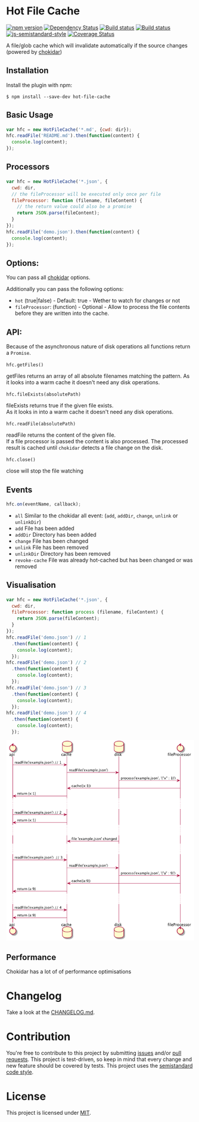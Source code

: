 Hot File Cache
========================================
[![npm version](https://badge.fury.io/js/hot-file-cache.svg)](http://badge.fury.io/js/hot-file-cache) [![Dependency Status](https://david-dm.org/jantimon/hot-file-cache.svg)](https://david-dm.org/jantimon/hot-file-cache) [![Build status](https://travis-ci.org/jantimon/hot-file-cache.svg)](https://travis-ci.org/jantimon/hot-file-cache) [![Build status](https://ci.appveyor.com/api/projects/status/u0798wdxt4qho7xq/branch/master?svg=true)](https://ci.appveyor.com/project/jantimon/hot-file-cache/branch/master)
 [![js-semistandard-style](https://img.shields.io/badge/code%20style-semistandard-brightgreen.svg?style=flat-square)](https://github.com/Flet/semistandard)
[![Coverage Status](https://coveralls.io/repos/github/jantimon/hot-file-cache/badge.svg?branch=master)](https://coveralls.io/github/jantimon/hot-file-cache?branch=master)

A file/glob cache which will invalidate automatically if the source changes (powered by [chokidar](https://github.com/paulmillr/chokidar))

Installation
------------

Install the plugin with npm:
```shell
$ npm install --save-dev hot-file-cache
```

Basic Usage
-----------

```js
var hfc = new HotFileCache('*.md', {cwd: dir});
hfc.readFile('README.md').then(function(content) {
  console.log(content);
});
```

Processors
-----------

```js
var hfc = new HotFileCache('*.json', {
  cwd: dir,
  // the fileProcessor will be executed only once per file
  fileProcessor: function (filename, fileContent) {
    // the return value could also be a promise
    return JSON.parse(fileContent);
  }
});
hfc.readFile('demo.json').then(function(content) {
  console.log(content);
});
```

Options:
-----------

You can pass all [chokidar](https://github.com/paulmillr/chokidar#getting-started) options.

Additionally you can pass the following options:

+ `hot` (true|false) - Default: true - Wether to watch for changes or not
+ `fileProcessor`: (function) - Optional - Allow to process the file contents before they are written into the cache.


API:
-----------

Because of the asynchronous nature of disk operations all functions return a `Promise`.

`hfc.getFiles()`

getFiles returns an array of all absolute filenames matching the pattern. As it looks into a warm cache it doesn't need any disk operations.

`hfc.fileExists(absolutePath)`

fileExists returns true if the given file exists.  
As it looks in into a warm cache it doesn't need any disk operations.


`hfc.readFile(absolutePath)`

readFile returns the content of the given file.  
If a file processor is passed the content is also processed.
The processed result is cached until `chokidar` detects a file change on the disk.

`hfc.close()`

close will stop the file watching

Events
-----------

```js
hfc.on(eventName, callback);
```

  * `all` Similar to the chokidar all event: (`add`, `addDir`, `change`, `unlink` or `unlinkDir`)
  * `add` File has been added
  * `addDir` Directory has been added
  * `change` File has been changed
  * `unlink` File has been removed
  * `unlinkDir` Directory has been removed
  * `revoke-cache` File was already hot-cached but has been changed or was removed

Visualisation
-----------

```javascript
var hfc = new HotFileCache('*.json', {
  cwd: dir,
  fileProcessor: function process (filename, fileContent) {
    return JSON.parse(fileContent);
  }
});
hfc.readFile('demo.json') // 1
  .then(function(content) {
    console.log(content);
  });
hfc.readFile('demo.json') // 2
  .then(function(content) {
    console.log(content);
  });
hfc.readFile('demo.json') // 3
  .then(function(content) {
    console.log(content);
  });
hfc.readFile('demo.json') // 4
  .then(function(content) {
    console.log(content);
  });
```

[![Concept flow uml](https://raw.githubusercontent.com/jantimon/hot-file-cache/master/flow.png)](https://github.com/jantimon/hot-file-cache/blob/master/flow.puml)


Performance
-----------

Chokidar has a lot of of performance optimisations

# Changelog

Take a look at the  [CHANGELOG.md](https://github.com/jantimon/hot-file-cache/tree/master/CHANGELOG.md).


# Contribution

You're free to contribute to this project by submitting [issues](https://github.com/jantimon/hot-file-cache/issues) and/or [pull requests](https://github.com/jantimon/hot-file-cache/pulls). This project is test-driven, so keep in mind that every change and new feature should be covered by tests.
This project uses the [semistandard code style](https://github.com/Flet/semistandard).

# License

This project is licensed under [MIT](https://github.com/jantimon/hot-file-cache/blob/master/LICENSE).
